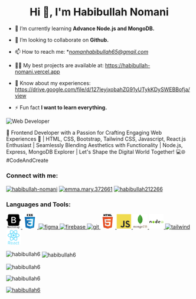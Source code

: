 <h1 align="center">Hi 👋, I'm Habibullah Nomani</h1>

- 🌱 I’m currently learning **Advance Node.js and MongoDB.**

- 👯 I’m looking to collaborate on **Github.**

- 📫 How to reach me: **nomanhabibullah65@gmail.com*
  
- 👨‍💻 My best projects are available at: https://habibullah-nomani.vercel.app

- 📄 Know about my experiences: https://drive.google.com/file/d/127leyjxobahZG91yUTykKDySWEBBofja/view
  
- ⚡ Fun fact **I want to learn everything.**

![Web Developer](https://i.ibb.co/fqsxvnY/Habibullah-Nomani.png)

🚀 Frontend Developer with a Passion for Crafting Engaging Web Experiences 🎨 | HTML, CSS, Bootstrap, Tailwind CSS, Javascript, React.js Enthusiast | Seamlessly Blending Aesthetics with Functionality | Node.js, Express, MongoDB Explorer | Let's Shape the Digital World Together! 💻🌐 #CodeAndCreate


<h3 align="left">Connect with me:</h3>
<p align="left">
<a href="https://linkedin.com/in/habibullah-nomani" target="blank"><img align="center" src="https://raw.githubusercontent.com/rahuldkjain/github-profile-readme-generator/master/src/images/icons/Social/linked-in-alt.svg" alt="habibullah-nomani" height="30" width="40" /></a>
<a href="https://fb.com/emma.mary.372661" target="blank"><img align="center" src="https://raw.githubusercontent.com/rahuldkjain/github-profile-readme-generator/master/src/images/icons/Social/facebook.svg" alt="emma.mary.372661" height="30" width="40" /></a>
<a href="https://instagram.com/habibullah212266" target="blank"><img align="center" src="https://raw.githubusercontent.com/rahuldkjain/github-profile-readme-generator/master/src/images/icons/Social/instagram.svg" alt="habibullah212266" height="30" width="40" /></a>
</p>

<h3 align="left">Languages and Tools:</h3>
<p align="left"> <a href="https://getbootstrap.com" target="_blank" rel="noreferrer"> <img src="https://raw.githubusercontent.com/devicons/devicon/master/icons/bootstrap/bootstrap-plain-wordmark.svg" alt="bootstrap" width="40" height="40"/> </a> <a href="https://www.w3schools.com/css/" target="_blank" rel="noreferrer"> <img src="https://raw.githubusercontent.com/devicons/devicon/master/icons/css3/css3-original-wordmark.svg" alt="css3" width="40" height="40"/> </a> <a href="https://www.figma.com/" target="_blank" rel="noreferrer"> <img src="https://www.vectorlogo.zone/logos/figma/figma-icon.svg" alt="figma" width="40" height="40"/> </a> <a href="https://firebase.google.com/" target="_blank" rel="noreferrer"> <img src="https://www.vectorlogo.zone/logos/firebase/firebase-icon.svg" alt="firebase" width="40" height="40"/> </a> <a href="https://git-scm.com/" target="_blank" rel="noreferrer"> <img src="https://www.vectorlogo.zone/logos/git-scm/git-scm-icon.svg" alt="git" width="40" height="40"/> </a> <a href="https://www.w3.org/html/" target="_blank" rel="noreferrer"> <img src="https://raw.githubusercontent.com/devicons/devicon/master/icons/html5/html5-original-wordmark.svg" alt="html5" width="40" height="40"/> </a> <a href="https://developer.mozilla.org/en-US/docs/Web/JavaScript" target="_blank" rel="noreferrer"> <img src="https://raw.githubusercontent.com/devicons/devicon/master/icons/javascript/javascript-original.svg" alt="javascript" width="40" height="40"/> </a> <a href="https://www.mongodb.com/" target="_blank" rel="noreferrer"> <img src="https://raw.githubusercontent.com/devicons/devicon/master/icons/mongodb/mongodb-original-wordmark.svg" alt="mongodb" width="40" height="40"/> </a> <a href="https://nodejs.org" target="_blank" rel="noreferrer"> <img src="https://raw.githubusercontent.com/devicons/devicon/master/icons/nodejs/nodejs-original-wordmark.svg" alt="nodejs" width="40" height="40"/> </a> <a href="https://tailwindcss.com/" target="_blank" rel="noreferrer"> <img src="https://www.vectorlogo.zone/logos/tailwindcss/tailwindcss-icon.svg" alt="tailwind" width="40" height="40"/> </a>
 <a href="https://reactjs.org/" target="_blank" rel="noreferrer"> <img src="https://raw.githubusercontent.com/devicons/devicon/master/icons/react/react-original-wordmark.svg" alt="react" width="40" height="40"/> </a> 
</p>

<p><img align="left" src="https://github-readme-stats.vercel.app/api/top-langs?username=habibullah6&show_icons=true&locale=en&layout=compact" alt="habibullah6" /></p>

<p>&nbsp;<img align="center" src="https://github-readme-stats.vercel.app/api?username=habibullah6&show_icons=true&locale=en" alt="habibullah6" /></p>

<p><img align="center" src="https://github-readme-streak-stats.herokuapp.com/?user=habibullah6&" alt="habibullah6" /></p>

<p align="left"> <img src="https://komarev.com/ghpvc/?username=habibullah6&label=Profile%20views&color=0e75b6&style=flat" alt="habibullah6" /> </p>

<p align="left"> <a href="https://github.com/ryo-ma/github-profile-trophy"><img src="https://github-profile-trophy.vercel.app/?username=habibullah6" alt="habibullah6" /></a> </p>

<p align="left"> <a href="https://twitter.com/" target="blank"><img src="https://img.shields.io/twitter/follow/?logo=twitter&style=for-the-badge" alt="" /></a> </p>
 


